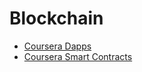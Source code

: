 # Blockchain

-  [Coursera Dapps](coursera-dapps/)
-  [Coursera Smart Contracts](coursera-smart-contracts/)
